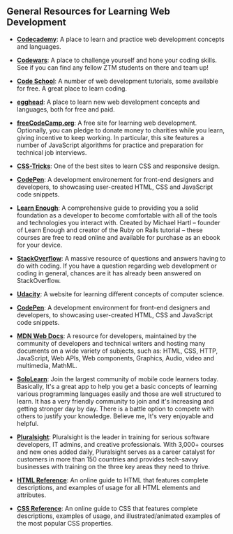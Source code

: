 ## General Resources for Learning Web Development

* [**Codecademy**](https://www.codecademy.com/catalog/subject/web-development): A place to learn and practice web development concepts and languages.

* [**Codewars**](https://www.codewars.com/): A place to challenge yourself and hone your coding skills. See if you can find any fellow ZTM students on there and team up!

* [**Code School**](https://www.codeschool.com/): A number of web development tutorials, some available for free. A great place to learn coding.

* [**egghead**](https://egghead.io): A place to learn new web development concepts and languages, both for free and paid.

* [**freeCodeCamp.org**](https://www.freecodecamp.org): A free site for learning web development. Optionally, you can pledge to donate money to charities while you learn, giving incentive to keep working. In particular, this site features a number of JavaScript algorithms for practice and preparation for technical job interviews.

* [**CSS-Tricks**](https://css-tricks.com/): One of the best sites to learn CSS and responsive design.

* [**CodePen**](https://codepen.io/): A development environement for front-end designers and developers, to showcasing user-created HTML, CSS and JavaScript code snippets.

* [**Learn Enough**](https://www.learnenough.com/courses): A comprehensive guide to providing you a solid foundation as a developer to become comfortable with all of the tools and technologies you interact with. Created by Michael Hartl – founder of Learn Enough and creator of the Ruby on Rails tutorial – these courses are free to read online and available for purchase as an ebook for your device.

* [**StackOverflow**](https://stackoverflow.com/): A massive resource of questions and answers having to do with coding. If you have a question regarding web development or coding in general, chances are it has already been answered on StackOverflow.

* [**Udacity**](https://www.udacity.com/): A website for learning different concepts of computer science.

* [**CodePen**](https://www.codepen.io/): A development environment for front-end designers and developers, to showcasing user-created HTML, CSS and JavaScript code snippets.

* [**MDN Web Docs**](https://developer.mozilla.org/en-US/): A resource for developers, maintained by the community of developers and technical writers and hosting many documents on a wide variety of subjects, such as: HTML, CSS, HTTP, JavaScript, Web APIs, Web components, Graphics, Audio, video and multimedia, MathML.

* [**SoloLearn**](https://www.sololearn.com/): Join the largest community of mobile code learners today. Basically, It's a great app to help you get a basic concepts of learning various programming languages easily and those are well structured to learn. It has a very friendly community to join and it's increasing and getting stronger day by day. There is a battle option to compete with others to justify your knowledge. Believe me, It's very enjoyable and helpful.

* [**Pluralsight**](https://www.pluralsight.com): Pluralsight is the leader in training for serious software developers, IT admins, and creative professionals. With 3,000+ courses and new ones added daily, Pluralsight serves as a career catalyst for customers in more than 150 countries and provides tech-savvy businesses with training on the three key areas they need to thrive.

* [**HTML Reference**](https://htmlreference.io/): An online guide to HTML that features complete descriptions, and examples of usage for all HTML elements and attributes.

* [**CSS Reference**](https://cssreference.io/): An online guide to CSS that features complete descriptions, examples of usage, and illustrated/animated examples of the most popular CSS properties.
